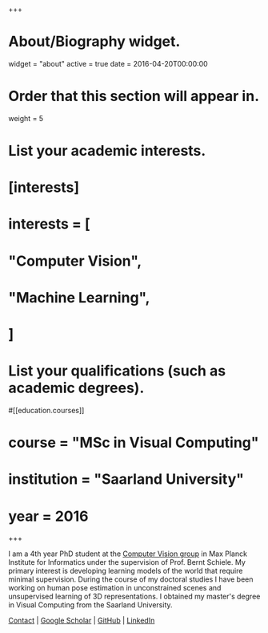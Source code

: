 +++
# About/Biography widget.
widget = "about"
active = true
date = 2016-04-20T00:00:00

# Order that this section will appear in.
weight = 5

# List your academic interests.
# [interests]
#  interests = [
#    "Computer Vision",
#    "Machine Learning",
#  ]

# List your qualifications (such as academic degrees).
#[[education.courses]]
#  course = "MSc in Visual Computing"
#  institution = "Saarland University"
#  year = 2016
 
+++

I am a 4th year PhD student at the [Computer Vision group](https://www.mpi-inf.mpg.de/departments/computer-vision-and-multimodal-computing/) 
in Max Planck Institute for Informatics under the supervision of Prof. Bernt Schiele. My primary interest is developing learning models of the world that require minimal supervision. During the course of my doctoral studies I have been working on human pose estimation in unconstrained scenes and unsupervised learning of 3D representations. I obtained my master's degree in Visual Computing from the Saarland University.

[Contact](mailto:e.insafutdinov@gmail.com) |
[Google Scholar](https://scholar.google.co.uk/citations?user=u4unGhAAAAAJ) |
[GitHub](https://github.com/eldar) |
[LinkedIn](https://linkedin.com/in/eldar-insafutdinov-18845315)
